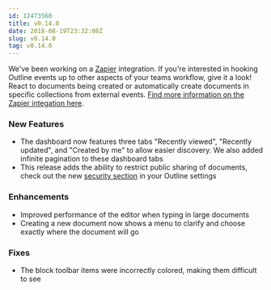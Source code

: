 ```yaml
---
id: 12473560
title: v0.14.0
date: 2018-08-19T23:32:08Z
slug: v0.14.0
tag: v0.14.0
---
```

    
We've been working on a [Zapier](https://zapier.com) integration. If you're interested in hooking Outline events up to other aspects of your teams workflow, give it a look! React to documents being created or automatically create documents in specific collections from external events. [Find more information on the Zapier integation here](https://github.com/outline/outline-zapier).

### New Features

- The dashboard now features three tabs "Recently viewed", "Recently updated", and "Created by me" to allow easier discovery. We also added infinite pagination to these dashboard tabs
- This release adds the ability to restrict public sharing of documents, check out the new [security section](https://app.getoutline.com/settings/security) in your Outline settings

### Enhancements

- Improved performance of the editor when typing in large documents
- Creating a new document now shows a menu to clarify and choose exactly where the document will go

### Fixes

- The block toolbar items were incorrectly colored, making them difficult to see
      